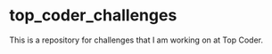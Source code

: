 top_coder_challenges
====================


This is a repository for challenges that I am working on at Top Coder.
